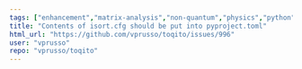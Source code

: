 ```yaml
---
tags: ["enhancement","matrix-analysis","non-quantum","physics","python","python-3","quantum","quantum-computing","quantum-information","unitaryhack"]
title: "Contents of isort.cfg should be put into pyproject.toml"
html_url: "https://github.com/vprusso/toqito/issues/996"
user: "vprusso"
repo: "vprusso/toqito"
---
```


